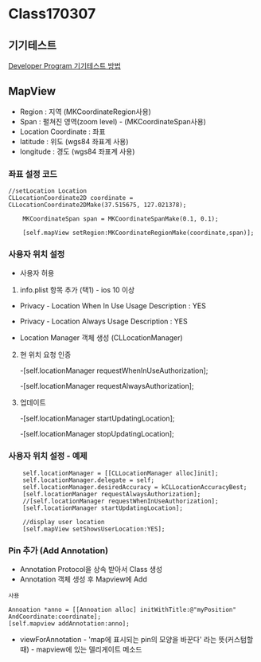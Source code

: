 # Class170307
## 기기테스트
[Developer Program 기기테스트 방법](http://lab.anybuild.co.kr/page/basic_app2)
## MapView
- Region : 지역 (MKCoordinateRegion사용)
- Span : 펼쳐진 영역(zoom level) - (MKCoordinateSpan사용)
- Location Coordinate : 좌표
- latitude : 위도 (wgs84 좌표계 사용)
- longitude : 경도 (wgs84 좌표계 사용)

### 좌표 설정 코드

```objc
//setLocation Location
CLLocationCoordinate2D coordinate = CLLocationCoordinate2DMake(37.515675, 127.021378);
    
    MKCoordinateSpan span = MKCoordinateSpanMake(0.1, 0.1);
    
    [self.mapView setRegion:MKCoordinateRegionMake(coordinate,span)];
```

### 사용자 위치 설정

- 사용자 허용

1. info.plist 항목 추가 (택1) - ios 10 이상
  - Privacy - Location When In Use Usage Description : YES
  - Privacy - Location Always Usage Description : YES

- Location Manager 객체 생성 (CLLocationManager)

2. 현 위치 요청 인증

    -[self.locationManager requestWhenInUseAuthorization];
    
    -[self.locationManager requestAlwaysAuthorization];
    
3. 업데이트

    -[self.locationManager startUpdatingLocation];
    
    -[self.locationManager stopUpdatingLocation];
    
    
    
### 사용자 위치 설정 - 예제 <ViewDidLoad>   
    
```objc
    self.locationManager = [[CLLocationManager alloc]init];
    self.locationManager.delegate = self;
    self.locationManager.desiredAccuracy = kCLLocationAccuracyBest;
    [self.locationManager requestAlwaysAuthorization];
    //[self.locationManager requestWhenInUseAuthorization];
    [self.locationManager startUpdatingLocation];
    
    //display user location
    [self.mapView setShowsUserLocation:YES];
```

### Pin 추가 (Add Annotation)

- Annotation Protocol을 상속 받아서 Class 생성
- Annotation 객체 생성 후 Mapview에 Add

```objc
사용

Annoation *anno = [[Annoation alloc] initWithTitle:@"myPosition"
AndCoordinate:coordinate];
[self.mapview addAnnotation:anno];
```


- viewForAnnotation - 'map에 표시되는 pin의 모양을 바꾼다' 라는 뜻(커스텀할 때) - mapview에 있는 델리게이트 메소드
